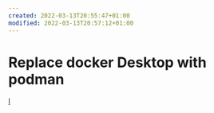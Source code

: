 ```yaml
---
created: 2022-03-13T20:55:47+01:00
modified: 2022-03-13T20:57:12+01:00
---
```


# Replace docker Desktop with podman

[l](https://www.devcon5.ch/en/blog/2021/10/14/podman-for-windows/)
